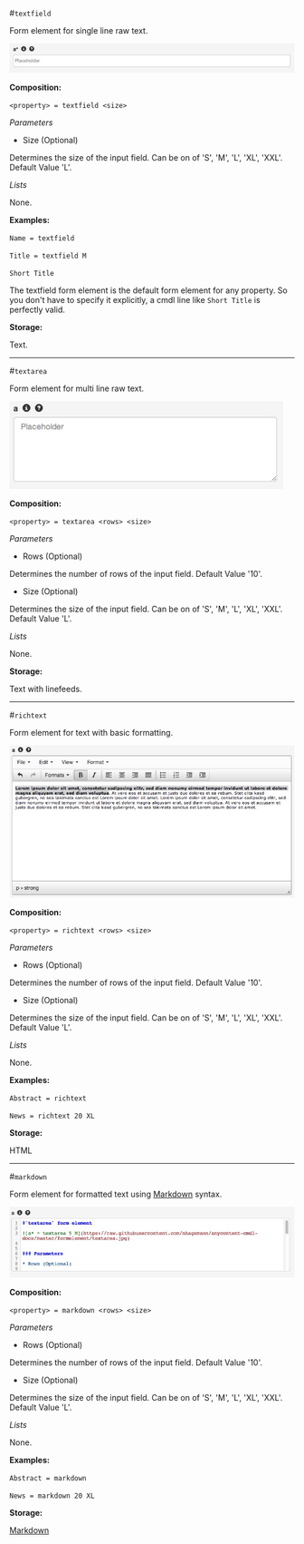 #`textfield` 

Form element for single line raw text.

![a* = textfield L](https://raw.githubusercontent.com/nhagemann/anycontent-cmdl-docs/master/images/formelement/textfield.jpg)


**Composition:**

`<property> = textfield <size>`

_Parameters_

* Size (Optional)

Determines the size of the input field. Can be on of 'S', 'M', 'L', 'XL', 'XXL'. Default Value 'L'.

_Lists_

None.

**Examples:**

`Name = textfield`

`Title = textfield M`

`Short Title`

The textfield form element is the default form element for any property. So you don't have to specify it explicitly, a cmdl line like `Short Title` is perfectly valid.

**Storage:**

Text.

* * *

#`textarea` 

Form element for multi line raw text.

![a = textarea 5 M](https://raw.githubusercontent.com/nhagemann/anycontent-cmdl-docs/master/images/formelement/textarea.jpg)


**Composition:**

`<property> = textarea <rows> <size>`

_Parameters_

* Rows (Optional)

Determines the number of rows of the input field. Default Value '10'.

* Size (Optional)

Determines the size of the input field. Can be on of 'S', 'M', 'L', 'XL', 'XXL'. Default Value 'L'.

_Lists_

None.

**Storage:**

Text with linefeeds.


* * *

#`richtext`

Form element for text with basic formatting.

![a = richtext 10 L](https://raw.githubusercontent.com/nhagemann/anycontent-cmdl-docs/master/images/formelement/richtext.jpg)



**Composition:**



`<property> = richtext <rows> <size>`

_Parameters_

* Rows (Optional)

Determines the number of rows of the input field. Default Value '10'.

* Size (Optional)

Determines the size of the input field. Can be on of 'S', 'M', 'L', 'XL', 'XXL'. Default Value 'L'.

_Lists_

None.

**Examples:**

`Abstract = richtext`

`News = richtext 20 XL`

**Storage:**

HTML
 
* * *

#`markdown`

Form element for formatted text using [Markdown](http://daringfireball.net/projects/markdown/syntax) syntax. 

![a = markdown 10 L](https://raw.githubusercontent.com/nhagemann/anycontent-cmdl-docs/master/images/formelement/markdown.jpg)


**Composition:**

`<property> = markdown <rows> <size>`

_Parameters_

* Rows (Optional)

Determines the number of rows of the input field. Default Value '10'.

* Size (Optional)

Determines the size of the input field. Can be on of 'S', 'M', 'L', 'XL', 'XXL'. Default Value 'L'.

_Lists_

None.

**Examples:**

`Abstract = markdown`

`News = markdown 20 XL`

**Storage:**

[Markdown](http://daringfireball.net/projects/markdown/syntax)
 
  
